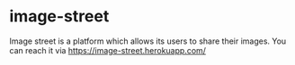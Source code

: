 # image-street
Image street is a platform which allows its users to share their images. You can reach it via https://image-street.herokuapp.com/
